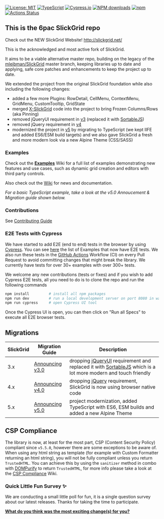[![License: MIT](https://img.shields.io/badge/License-MIT-yellow.svg)](https://opensource.org/licenses/MIT)
[![TypeScript](https://img.shields.io/badge/%3C%2F%3E-TypeScript-%230074c1.svg)](http://www.typescriptlang.org/)
[![Cypress.io](https://img.shields.io/badge/tested%20with-Cypress-04C38E.svg)](https://www.cypress.io/)
[![NPM downloads](https://img.shields.io/npm/dm/slickgrid.svg)](https://npmjs.org/package/slickgrid)
[![npm](https://img.shields.io/npm/v/slickgrid.svg?logo=npm&logoColor=fff&label=npm)](https://npmjs.org/package/slickgrid)
[![Actions Status](https://github.com/6pac/SlickGrid/workflows/CI%20Build/badge.svg)](https://github.com/6pac/SlickGrid/actions)

## This is the 6pac SlickGrid repo

Check out the NEW SlickGrid Website! http://slickgrid.net/

This is the acknowledged and most active fork of SlickGrid.

It aims to be a viable alternative master repo, building on the legacy of the [mleibman/SlickGrid](https://github.com/mleibman/SlickGrid) master branch, keeping libraries up to date and applying, safe core patches and enhancements to keep the project up to date.

We extended the project from the original SlickGrid foundation while also including the following changes:
- added a few more Plugins: RowDetail, CellMenu, ContextMenu, GridMenu, CustomTooltip, GridState
- merged [X-SlickGrid](https://github.com/ddomingues/X-SlickGrid) code into the project to bring Frozen Columns/Rows (aka Pinning)
- removed jQueryUI requirement in [v3](https://github.com/6pac/SlickGrid/wiki/Major-version-3.0----Removal-of-jQueryUI-requirement-(replaced-by-SortableJS)) (replaced it with [SortableJS](https://sortablejs.github.io/Sortable/))
- removed jQuery requirement in [v4](https://github.com/6pac/SlickGrid/wiki/Major-version-4.0---Removal-of-jQuery-requirement)
- modernized the project in [v5](https://github.com/6pac/SlickGrid/wiki/Major-version-5.0-%E2%80%90-ES6-ESM-and-TypeScript-Support) by migrating to TypeScript (we kept IIFE and added ES6/ESM build targets) and we also gave SlickGrid a fresh and more modern look via a new Alpine Theme (CSS/SASS)

### Examples
Check out the **[Examples](https://github.com/6pac/SlickGrid/wiki/Examples)** Wiki for a full list of examples demonstrating new features and use cases, such as dynamic grid creation and editors with third party controls.

Also check out the [Wiki](https://github.com/6pac/SlickGrid/wiki) for news and documentation.

_For a basic TypeScript example, take a look at the v5.0 Annoucement & Migration guide shown below._

### Contributions
See [Contributing Guide](https://github.com/6pac/SlickGrid/blob/master/CONTRIBUTING.md)

### E2E Tests with Cypress
We have started to add E2E (end to end) tests in the browser by using [Cypress](https://www.cypress.io/). You can see [here](https://github.com/6pac/SlickGrid/tree/master/cypress/e2e) the list of Examples that now have E2E tests. We also run these tests in the [GitHub Actions](https://github.com/features/actions) Workflow (CI) on every Pull Request to avoid committing changes that might break the library. We currently have tests for over 30+ examples with over 300+ tests.

We welcome any new contributions (tests or fixes) and if you wish to add Cypress E2E tests, all you need to do is to clone the repo and run the following commands
```bash
npm install         # install all npm packages
npm run dev         # run a local development server on port 8080 in watch mode (or `npm run serve` without watch)
npm run cypress     # open Cypress UI tool
```
Once the Cypress UI is open, you can then click on "Run all Specs" to execute all E2E browser tests.

## Migrations

| SlickGrid | Migration Guide | Description |
| --------- | --------------- | ----------- |
| 3.x       | [Announcing v3.0](https://github.com/6pac/SlickGrid/wiki/Major-version-3.0----Removal-of-jQueryUI-requirement-(replaced-by-SortableJS)) | dropping [jQueryUI](https://jqueryui.com/) requirement and replaced it with [SortableJS](https://sortablejs.github.io/Sortable/) which is a lot more modern and touch friendly |
| 4.x       | [Announcing v4.0](https://github.com/6pac/SlickGrid/wiki/Major-version-4.0---Removal-of-jQuery-requirement) | dropping [jQuery](https://jquery.com/) requirement, SlickGrid is now using browser native code |
| 5.x       | [Announcing v5.0](https://github.com/6pac/SlickGrid/wiki/Major-version-5.0-%E2%80%90-ES6-ESM-and-TypeScript-Support) | project modernization, added TypeScript with ES6, ESM builds and added a new Alpine Theme |

## CSP Compliance
The library is now, at least for the most part, CSP (Content Security Policy) compliant since `v5.5.0`, however there are some exceptions to be aware of. When using any html string as template (for example with Custom Formatter returning an html string), you will not be fully compliant unless you return `TrustedHTML`. You can achieve this by using the `sanitizer` method in combo with [DOMPurify](https://github.com/cure53/DOMPurify) to return `TrustedHTML`, for more info please take a look at the [CSP Compliance](https://github.com/6pac/SlickGrid/wiki/CSP-Compliance) Wiki.

### Quick Little Fun Survey ✨
We are conducting a small little poll for fun, it is a single question survey about our latest releases. Thanks for taking the time to participate.

**[What do you think was the most exciting change(s) for you?](https://github.com/6pac/SlickGrid/discussions/853)**
